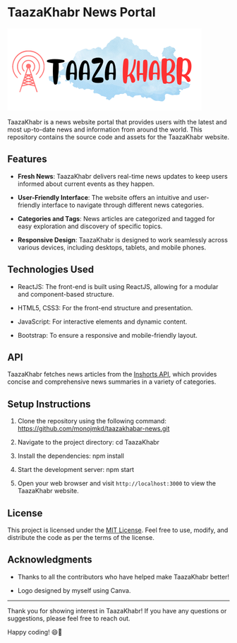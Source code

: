# TaazaKhabr News Portal

![TaazaKhabr Logo](logo.png)

TaazaKhabr is a news website portal that provides users with the latest and most up-to-date news and information from around the world. This repository contains the source code and assets for the TaazaKhabr website.

## Features

- **Fresh News**: TaazaKhabr delivers real-time news updates to keep users informed about current events as they happen.

- **User-Friendly Interface**: The website offers an intuitive and user-friendly interface to navigate through different news categories.

- **Categories and Tags**: News articles are categorized and tagged for easy exploration and discovery of specific topics.

- **Responsive Design**: TaazaKhabr is designed to work seamlessly across various devices, including desktops, tablets, and mobile phones.

## Technologies Used

- ReactJS: The front-end is built using ReactJS, allowing for a modular and component-based structure.

- HTML5, CSS3: For the front-end structure and presentation.

- JavaScript: For interactive elements and dynamic content.

- Bootstrap: To ensure a responsive and mobile-friendly layout.

## API

TaazaKhabr fetches news articles from the [Inshorts API](https://docs.inshorts.me/), which provides concise and comprehensive news summaries in a variety of categories.

## Setup Instructions

1. Clone the repository using the following command:
https://github.com/monojmkd/taazakhabar-news.git

2. Navigate to the project directory:
cd TaazaKhabr

3. Install the dependencies:
npm install

4. Start the development server:
npm start

5. Open your web browser and visit `http://localhost:3000` to view the TaazaKhabr website.

## License

This project is licensed under the [MIT License](LICENSE). Feel free to use, modify, and distribute the code as per the terms of the license.

## Acknowledgments

- Thanks to all the contributors who have helped make TaazaKhabr better!

- Logo designed by myself using Canva.

---

Thank you for showing interest in TaazaKhabr! If you have any questions or suggestions, please feel free to reach out.

Happy coding! 😄📰


